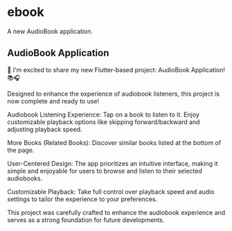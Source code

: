 # ebook

A new AudioBook application.

## AudioBook Application

🚀 I'm excited to share my new Flutter-based project: AudioBook Application! 📚🎧

Designed to enhance the experience of audiobook listeners, this project is now complete and ready to use!

Audiobook Listening Experience: Tap on a book to listen to it. Enjoy customizable playback options like skipping forward/backward and adjusting playback speed.

More Books (Related Books): Discover similar books listed at the bottom of the page.

User-Centered Design: The app prioritizes an intuitive interface, making it simple and enjoyable for users to browse and listen to their selected audiobooks.

Customizable Playback: Take full control over playback speed and audio settings to tailor the experience to your preferences.

This project was carefully crafted to enhance the audiobook experience and serves as a strong foundation for future developments.